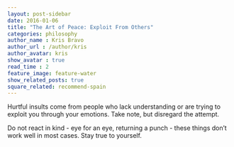 ```yaml
---
layout: post-sidebar
date: 2016-01-06
title: "The Art of Peace: Exploit From Others"
categories: philosophy
author_name : Kris Bravo
author_url : /author/kris
author_avatar: kris
show_avatar : true
read_time : 2
feature_image: feature-water
show_related_posts: true
square_related: recommend-spain
---
```


Hurtful insults come from people who lack understanding or are trying to exploit you through your emotions. Take note, but disregard the attempt.

Do not react in kind - eye for an eye, returning a punch - these things don’t work well in most cases. Stay true to yourself.

